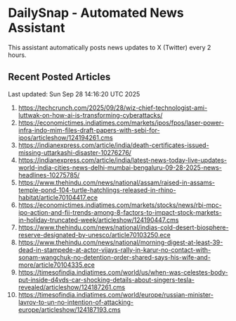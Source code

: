 # DailySnap - Automated News Assistant

This assistant automatically posts news updates to X (Twitter) every 2 hours.

## Recent Posted Articles

Last updated: Sun Sep 28 14:16:20 UTC 2025

1. https://techcrunch.com/2025/09/28/wiz-chief-technologist-ami-luttwak-on-how-ai-is-transforming-cyberattacks/
2. https://economictimes.indiatimes.com/markets/ipos/fpos/laser-power-infra-indo-mim-files-draft-papers-with-sebi-for-ipos/articleshow/124194261.cms
3. https://indianexpress.com/article/india/death-certificates-issued-missing-uttarkashi-disaster-10276276/
4. https://indianexpress.com/article/india/latest-news-today-live-updates-world-india-cities-news-delhi-mumbai-bengaluru-09-28-2025-news-headlines-10275785/
5. https://www.thehindu.com/news/national/assam/raised-in-assams-temple-pond-104-turtle-hatchlings-released-in-rhino-habitat/article70104417.ece
6. https://economictimes.indiatimes.com/markets/stocks/news/rbi-mpc-ipo-action-and-fii-trends-among-8-factors-to-impact-stock-markets-in-holiday-truncated-week/articleshow/124190447.cms
7. https://www.thehindu.com/news/national/indias-cold-desert-biosphere-reserve-designated-by-unesco/article70103250.ece
8. https://www.thehindu.com/news/national/morning-digest-at-least-39-dead-in-stampede-at-actor-vijays-rally-in-karur-no-contact-with-sonam-wangchuk-no-detention-order-shared-says-his-wife-and-more/article70104335.ece
9. https://timesofindia.indiatimes.com/world/us/when-was-celestes-body-put-inside-d4vds-car-shocking-details-about-singers-tesla-revealed/articleshow/124187261.cms
10. https://timesofindia.indiatimes.com/world/europe/russian-minister-lavrov-to-un-no-intention-of-attacking-europe/articleshow/124187193.cms
